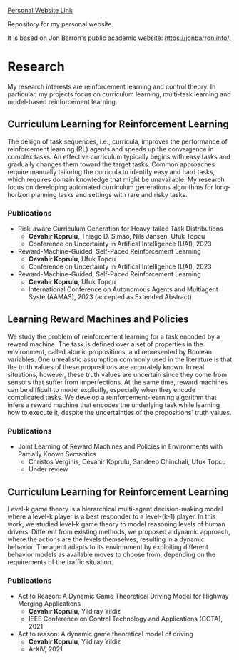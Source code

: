 [Personal Website Link](https://cevahir-koprulu.github.io/)

Repository for my personal website.

It is based on Jon Barron's public academic website: https://jonbarron.info/. 


# Research
My research interests are reinforcement learning and control theory. 
In particular, my projects focus on curriculum learning, multi-task learning and model-based reinforcement learning. 


## Curriculum Learning for Reinforcement Learning
The design of task sequences, i.e., curricula, improves the performance of reinforcement learning (RL) agents and speeds up the convergence in complex tasks.
An effective curriculum typically begins with easy tasks and gradually changes them toward the target tasks.
Common approaches require manually tailoring the curricula to identify easy and hard tasks, which requires domain knowledge that might be unavailable.
My research focus on developing automated curriculum generations algorithms for long-horizon planning tasks and settings with rare and risky tasks.

### Publications
* Risk-aware Curriculum Generation for Heavy-tailed Task Distributions
    * **Cevahir Koprulu**, Thiago D. Simão, Nils Jansen, Ufuk Topcu
    * Conference on Uncertainty in Artifical Intelligence (UAI), 2023
* Reward-Machine-Guided, Self-Paced Reinforcement Learning
    * **Cevahir Koprulu**, Ufuk Topcu
    * Conference on Uncertainty in Artifical Intelligence (UAI), 2023
* Reward-Machine-Guided, Self-Paced Reinforcement Learning
    * **Cevahir Koprulu**, Ufuk Topcu
    * International Conference on Autonomous Agents and Multiagent Syste (AAMAS), 2023 (accepted as Extended Abstract)

## Learning Reward Machines and Policies
We study the problem of reinforcement learning for a task encoded by a reward machine. 
The task is defined over a set of properties in the environment, called atomic propositions, and represented by Boolean variables. 
One unrealistic assumption commonly used in the literature is that the truth values of these propositions are accurately known. 
In real situations, however, these truth values are uncertain since they come from sensors that suffer from imperfections. 
At the same time, reward machines can be difficult to model explicitly, especially when they encode complicated tasks. 
We develop a reinforcement-learning algorithm that infers a reward machine that encodes the underlying task while learning how to execute it, despite the uncertainties of the propositions' truth values.
              
### Publications
* Joint Learning of Reward Machines and Policies in Environments with Partially Known Semantics
    * Christos Verginis, Cevahir Koprulu, Sandeep Chinchali, Ufuk Topcu
    * Under review

## Curriculum Learning for Reinforcement Learning
Level-k game theory is a hierarchical multi-agent decision-making model where a level-k player is a best responder to a level-(k-1) player.
In this work, we studied level-k game theory to model reasoning levels of human drivers. 
Different from existing methods, we proposed a dynamic approach, 
where the actions are the levels themselves, resulting in a dynamic behavior. 
The agent adapts to its environment by exploiting different behavior models as available moves to choose from, depending on the requirements of the traffic situation. 


### Publications
* Act to Reason: A Dynamic Game Theoretical Driving Model for Highway Merging Applications
    * **Cevahir Koprulu**, Yildiray Yildiz
    * IEEE Conference on Control Technology and Applications (CCTA), 2021
* Act to reason: A dynamic game theoretical model of driving
    * **Cevahir Koprulu**, Yildiray Yildiz
    * ArXiV, 2021
